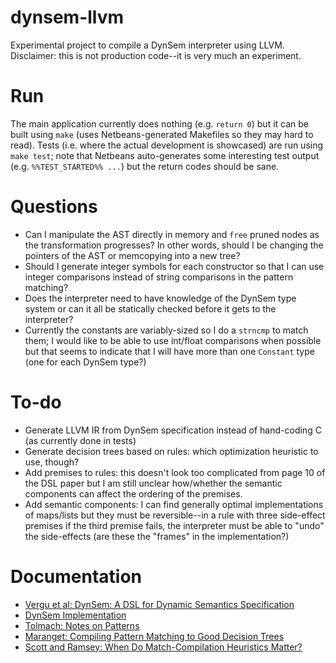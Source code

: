 # dynsem-llvm

Experimental project to compile a DynSem interpreter using LLVM. Disclaimer: this is not production code--it is very much an experiment.

# Run

The main application currently does nothing (e.g. `return 0`) but it can be built using `make` (uses Netbeans-generated Makefiles so they may hard to read). Tests (i.e. where the actual development is showcased) are run using `make test`; note that Netbeans auto-generates some interesting test output (e.g. `%%TEST_STARTED%% ...`) but the return codes should be sane.

# Questions

- Can I manipulate the AST directly in memory and `free` pruned nodes as the transformation progresses? In other words, should I be changing the pointers of the AST or memcopying into a new tree?
- Should I generate integer symbols for each constructor so that I can use integer comparisons instead of string comparisons in the pattern matching?
- Does the interpreter need to have knowledge of the DynSem type system or can it all be statically checked before it gets to the interpreter?
- Currently the constants are variably-sized so I do a `strncmp` to match them; I would like to be able to use int/float comparisons when possible but that seems to indicate that I will have more than one `Constant` type (one for each DynSem type?)

# To-do

- Generate LLVM IR from DynSem specification instead of hand-coding C (as currently done in tests)
- Generate decision trees based on rules: which optimization heuristic to use, though?
- Add premises to rules: this doesn't look too complicated from page 10 of the DSL paper but I am still unclear how/whether the semantic components can affect the ordering of the premises.
- Add semantic components: I can find generally optimal implementations of maps/lists but they must be reversible--in a rule with three side-effect premises if the third premise fails, the interpreter must be able to "undo" the side-effects (are these the "frames" in the implementation?) 

# Documentation

- [Vergu et al: DynSem: A DSL for Dynamic Semantics Specification](http://swerl.tudelft.nl/twiki/pub/Main/TechnicalReports/TUD-SERG-2015-003.pdf)
- [DynSem Implementation](https://github.com/metaborg/dynsem)
- [Tolmach: Notes on Patterns](doc/tolmach-pattern-notes.pdf)
- [Maranget: Compiling Pattern Matching to Good Decision Trees](http://moscova.inria.fr/~maranget/papers/ml05e-maranget.pdf)
- [Scott and Ramsey: When Do Match-Compilation Heuristics Matter?](https://pdfs.semanticscholar.org/b8d1/e3b73db3e6549334cc7c20da060516c3188a.pdf)
